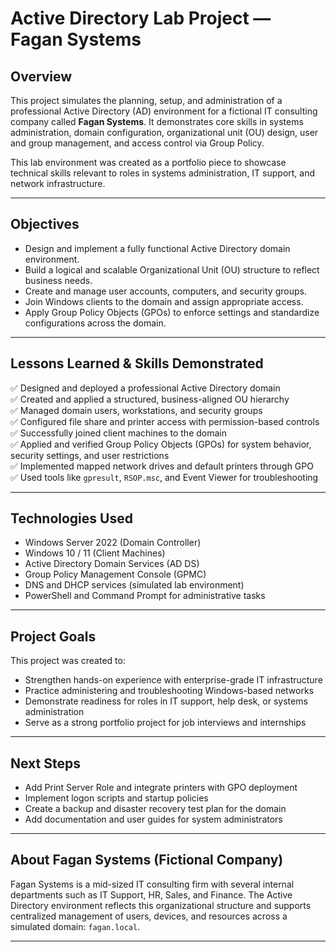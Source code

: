 # Active Directory Lab Project — Fagan Systems

## Overview

This project simulates the planning, setup, and administration of a professional Active Directory (AD) environment for a fictional IT consulting company called **Fagan Systems**. It demonstrates core skills in systems administration, domain configuration, organizational unit (OU) design, user and group management, and access control via Group Policy.

This lab environment was created as a portfolio piece to showcase technical skills relevant to roles in systems administration, IT support, and network infrastructure.

---

## Objectives

- Design and implement a fully functional Active Directory domain environment.
- Build a logical and scalable Organizational Unit (OU) structure to reflect business needs.
- Create and manage user accounts, computers, and security groups.
- Join Windows clients to the domain and assign appropriate access.
- Apply Group Policy Objects (GPOs) to enforce settings and standardize configurations across the domain.

---

## Lessons Learned & Skills Demonstrated

✅ Designed and deployed a professional Active Directory domain  
✅ Created and applied a structured, business-aligned OU hierarchy  
✅ Managed domain users, workstations, and security groups  
✅ Configured file share and printer access with permission-based controls  
✅ Successfully joined client machines to the domain  
✅ Applied and verified Group Policy Objects (GPOs) for system behavior, security settings, and user restrictions  
✅ Implemented mapped network drives and default printers through GPO  
✅ Used tools like `gpresult`, `RSOP.msc`, and Event Viewer for troubleshooting  

---

## Technologies Used

- Windows Server 2022 (Domain Controller)
- Windows 10 / 11 (Client Machines)
- Active Directory Domain Services (AD DS)
- Group Policy Management Console (GPMC)
- DNS and DHCP services (simulated lab environment)
- PowerShell and Command Prompt for administrative tasks

---

## Project Goals

This project was created to:

- Strengthen hands-on experience with enterprise-grade IT infrastructure
- Practice administering and troubleshooting Windows-based networks
- Demonstrate readiness for roles in IT support, help desk, or systems administration
- Serve as a strong portfolio project for job interviews and internships

---

## Next Steps

- Add Print Server Role and integrate printers with GPO deployment  
- Implement logon scripts and startup policies  
- Create a backup and disaster recovery test plan for the domain  
- Add documentation and user guides for system administrators

---

## About Fagan Systems (Fictional Company)

Fagan Systems is a mid-sized IT consulting firm with several internal departments such as IT Support, HR, Sales, and Finance. The Active Directory environment reflects this organizational structure and supports centralized management of users, devices, and resources across a simulated domain: `fagan.local`.

---
